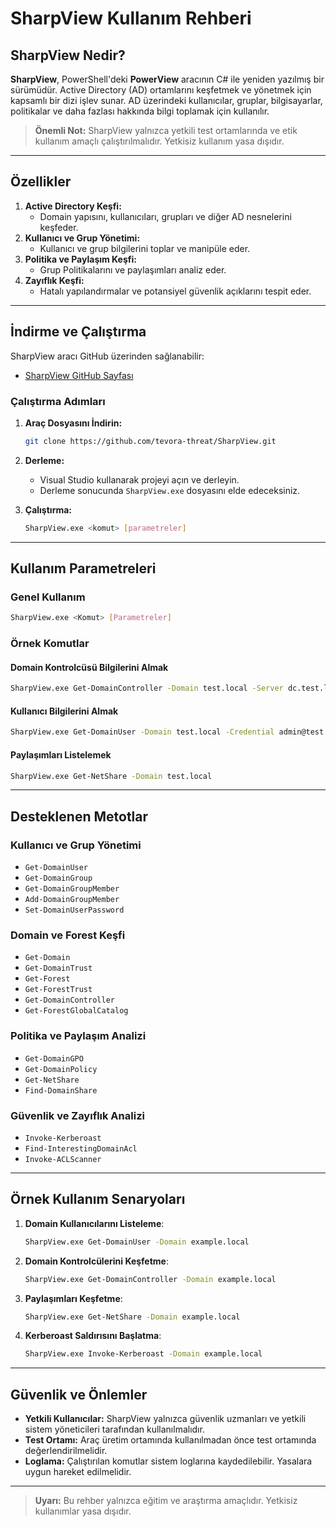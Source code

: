 # SharpView Kullanım Rehberi

## SharpView Nedir?

**SharpView**, PowerShell'deki **PowerView** aracının C# ile yeniden yazılmış bir sürümüdür. Active Directory (AD) ortamlarını keşfetmek ve yönetmek için kapsamlı bir dizi işlev sunar. AD üzerindeki kullanıcılar, gruplar, bilgisayarlar, politikalar ve daha fazlası hakkında bilgi toplamak için kullanılır.

> **Önemli Not:** SharpView yalnızca yetkili test ortamlarında ve etik kullanım amaçlı çalıştırılmalıdır. Yetkisiz kullanım yasa dışıdır.

---

## Özellikler

1. **Active Directory Keşfi:**
   - Domain yapısını, kullanıcıları, grupları ve diğer AD nesnelerini keşfeder.
2. **Kullanıcı ve Grup Yönetimi:**
   - Kullanıcı ve grup bilgilerini toplar ve manipüle eder.
3. **Politika ve Paylaşım Keşfi:**
   - Grup Politikalarını ve paylaşımları analiz eder.
4. **Zayıflık Keşfi:**
   - Hatalı yapılandırmalar ve potansiyel güvenlik açıklarını tespit eder.

---

## İndirme ve Çalıştırma

SharpView aracı GitHub üzerinden sağlanabilir:

- [SharpView GitHub Sayfası](https://github.com/tevora-threat/SharpView)

### Çalıştırma Adımları

1. **Araç Dosyasını İndirin:**
   ```bash
   git clone https://github.com/tevora-threat/SharpView.git
   ```

2. **Derleme:**
   - Visual Studio kullanarak projeyi açın ve derleyin.
   - Derleme sonucunda `SharpView.exe` dosyasını elde edeceksiniz.

3. **Çalıştırma:**
   ```bash
   SharpView.exe <komut> [parametreler]
   ```

---

## Kullanım Parametreleri

### Genel Kullanım
```bash
SharpView.exe <Komut> [Parametreler]
```

### Örnek Komutlar

#### Domain Kontrolcüsü Bilgilerini Almak
```bash
SharpView.exe Get-DomainController -Domain test.local -Server dc.test.local -Credential admin@test.local/password
```

#### Kullanıcı Bilgilerini Almak
```bash
SharpView.exe Get-DomainUser -Domain test.local -Credential admin@test.local/password
```

#### Paylaşımları Listelemek
```bash
SharpView.exe Get-NetShare -Domain test.local
```

---

## Desteklenen Metotlar

### Kullanıcı ve Grup Yönetimi
- `Get-DomainUser`
- `Get-DomainGroup`
- `Get-DomainGroupMember`
- `Add-DomainGroupMember`
- `Set-DomainUserPassword`

### Domain ve Forest Keşfi
- `Get-Domain`
- `Get-DomainTrust`
- `Get-Forest`
- `Get-ForestTrust`
- `Get-DomainController`
- `Get-ForestGlobalCatalog`

### Politika ve Paylaşım Analizi
- `Get-DomainGPO`
- `Get-DomainPolicy`
- `Get-NetShare`
- `Find-DomainShare`

### Güvenlik ve Zayıflık Analizi
- `Invoke-Kerberoast`
- `Find-InterestingDomainAcl`
- `Invoke-ACLScanner`

---

## Örnek Kullanım Senaryoları

1. **Domain Kullanıcılarını Listeleme**:
   ```bash
   SharpView.exe Get-DomainUser -Domain example.local
   ```

2. **Domain Kontrolcülerini Keşfetme**:
   ```bash
   SharpView.exe Get-DomainController -Domain example.local
   ```

3. **Paylaşımları Keşfetme**:
   ```bash
   SharpView.exe Get-NetShare -Domain example.local
   ```

4. **Kerberoast Saldırısını Başlatma**:
   ```bash
   SharpView.exe Invoke-Kerberoast -Domain example.local
   ```

---

## Güvenlik ve Önlemler

- **Yetkili Kullanıcılar:** SharpView yalnızca güvenlik uzmanları ve yetkili sistem yöneticileri tarafından kullanılmalıdır.
- **Test Ortamı:** Araç üretim ortamında kullanılmadan önce test ortamında değerlendirilmelidir.
- **Loglama:** Çalıştırılan komutlar sistem loglarına kaydedilebilir. Yasalara uygun hareket edilmelidir.

---

> **Uyarı:** Bu rehber yalnızca eğitim ve araştırma amaçlıdır. Yetkisiz kullanımlar yasa dışıdır.
